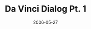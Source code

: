 ---
layout: message
category: message
series: "Da Vinci Dialogues"
title: "Da Vinci Dialog Pt. 1"
date: 2006-05-27
audio-description: "The recent Da Vinci Code phenomenon has made all kinds of news, and stirred up all kinds of controversy.  While we’re not here to slam the book or blast the new movie, the Da Vinci Code does raise a lot of great questions worthy of consideration.  This th"
audio: "http://www.crossroads.net/audio/2006/2006_05_May/DaVinci_Dialog_Pt_1_05-28-06.mp3"
audio-title: "Da Vinci Dialog Pt. 1"
audio-duration: "45&#58;08"
---